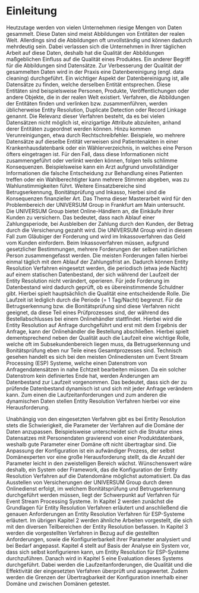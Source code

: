 # Einleitung

Heutzutage werden von vielen Unternehmen riesige Mengen von Daten gesammelt.
Diese Daten sind meist Abbildungen von Entitäten der realen Welt. Allerdings
sind die Abbildungen oft unvollständig und können dadurch mehrdeutig sein. Dabei
verlassen sich die Unternehmen in Ihrer täglichen Arbeit auf diese Daten,
deshalb hat die Qualität der Abbildungen maßgeblichen Einfluss auf die Qualität
eines Produktes. Ein anderer Begriff für die Abbildungen sind Datensätze. Zur
Verbesserung der Qualität der gesammelten Daten wird in der Praxis eine
Datenbereinigung (engl. data cleaning) durchgeführt. Ein wichtiger Aspekt der
Datenbereinigung ist, alle Datensätze zu finden, welche derselben Entität
entsprechen. Diese Entitäten sind beispielsweise Personen, Produkte,
Veröffentlichungen oder andere Objekte, die in der realen Welt existiert.
Verfahren, die Abbildungen der Entitäten finden und verlinken bzw.
zusammenführen, werden üblicherweise Entity Resolution, Duplicate Detection oder
Record Linkage genannt. Die Relevanz dieser Verfahren besteht, da es bei vielen
Datensätzen nicht möglich ist, einzigartige Attribute abzuleiten, anhand derer
Entitäten zugeordnet werden können. Hinzu kommen Verunreinigungen, etwa durch
Rechtschreibfehler. Beispiele, wo mehrere Datensätze auf dieselbe Entität
verweisen sind Patientenakten in einer Krankenhausdatenbank oder ein
Wählerverzeichnis, in welches eine Person öfters eingetragen ist. Für den Fall,
dass diese Informationen nicht zusammengeführt oder verlinkt werden können,
folgen teils schlimme Konsequenzen. Beispielsweise kann ein Arzt aufgrund
unvollständiger Informationen die falsche Entscheidung zur Behandlung eines
Patienten treffen oder ein Wahlberechtigter kann mehrere Stimmen abgeben, was zu
Wahlunstimmigkeiten führt. Weitere Einsatzbereiche sind Betrugserkennung,
Bonitätsprüfung und Inkasso, hierbei sind die Konsequenzen finanzieller Art. Das
Thema dieser Masterarbeit wird für den Problembereich der UNIVERSUM Group in
Frankfurt am Main untersucht. Die UNIVERSUM Group bietet Online-Händlern an, die
Einkäufe ihrer Kunden zu versichern. Das bedeutet, dass nach Ablauf einer
Zahlungsperiode, bei Ausbleiben der Zahlung durch den Kunden, der Betrag durch
die Versicherung gezahlt wird. Die UNIVERSUM Group wird in diesem Fall zum
Gläubiger der Forderung und wird im Inkassoverfahren das Geld vom Kunden
einfordern. Beim Inkassoverfahren müssen, aufgrund gesetzlicher Bestimmungen,
mehrere Forderungen der selben natürlichen Person zusammengefasst werden. Die
meisten Forderungen fallen hierbei einmal täglich mit dem Ablauf der
Zahlungsfrist an. Dadurch können Entity Resolution Verfahren eingesetzt werden,
die periodisch (etwa jede Nacht) auf einem statischen Datenbestand, der sich
während der Laufzeit der Entity Resolution nicht verändert, operieren. Für jede
Forderung im Datenbestand wird dadurch geprüft, ob es übereinstimmende Schuldner
gibt. Hierbei spielt hauptsächlich die Qualität eine entscheidende Rolle. Die
Laufzeit ist lediglich durch die Periode (= 1 Tag/Nacht) begrenzt. Für die
Betrugserkennung bzw. die Bonitätsprüfung sind diese Verfahren nicht geeignet,
da diese Teil eines Prüfprozesses sind, der während des Bestellabschlusses bei
einem Onlinehändler stattfindet. Hierbei wird die Entity Resolution auf Anfrage
durchgeführt und erst mit dem Ergebnis der Anfrage, kann der Onlinehändler die
Bestellung abschließen. Hierbei spielt dementsprechend neben der Qualität auch
die Laufzeit eine wichtige Rolle, welche oft im Subsekundenbereich liegen muss,
da Betrugserkennung und Bonitätsprüfung eben nur Teile eines Gesamtprozesses
sind. Technisch gesehen handelt es sich bei den meisten Onlinediensten um Event
Stream Processing (ESP) Systeme, welche einen Datenstrom von Anfragendatensätzen
in nahe Echtzeit bearbeiten müssen. Da ein solcher Datenstrom kein definiertes
Ende hat, werden Änderungen am Datenbestand zur Laufzeit vorgenommen. Das
bedeutet, dass sich der zu prüfende Datenbestand dynamisch ist und sich mit
jeder Anfrage verändern kann. Zum einen die Laufzeitanforderungen und zum
anderen die dynamischen Daten stellen Entity Resolution Verfahren hierbei vor
eine Herausforderung.

Unabhängig von den eingesetzten Verfahren gibt es bei Entity Resolution stets
die Schwierigkeit, die Parameter der Verfahren auf die Domäne der Daten
anzupassen. Beispielsweise unterscheidet sich die Struktur eines Datensatzes mit
Personendaten gravierend von einer Produktdatenbank, weshalb gute Parameter
einer Domäne oft nicht übertragbar sind. Die Anpassung der Konfiguration ist ein
aufwändiger Prozess, der selbst Domänexperten vor eine große Herausforderung
stellt, da die Anzahl der Parameter leicht in den zweistelligen Bereich wächst.
Wünschenswert wäre deshalb, ein System oder Framework, das die Konfiguration der
Entity Resolution Verfahren auf die Datendomäne möglichst automatisiert. Da das
Ausstellen von Versicherungen der UNIVERSUM Group durch deren Onlinedienst
erfolgt, im welchem Bonitätsprüfung und Betrugserkennung durchgeführt werden
müssen, liegt der Schwerpunkt auf Verfahren für Event Stream Processing Systeme.
In Kapitel 2 werden zunächst die Grundlagen für Entity Resolution Verfahren
erläutert und anschließend die genauen Anforderungen an Entity Resolution
Verfahren für ESP-Systeme erläutert. Im übrigen Kapitel 2 werden ähnliche
Arbeiten vorgestellt, die sich mit den diversen Teilbereichen der Entity
Resolution befassen. In Kapitel 3 werden die vorgestellten Verfahren in Bezug
auf die gestellten Anforderungen, sowie die Konfigurierbarkeit ihrer Parameter
analysiert und bei Bedarf angepasst. Kapitel 4 stellt auf Basis der Analyse
ein System vor, dass sich selbst konfigurieren kann, um Entity Resolution für
ESP-Systeme durchzuführen. Danach wird in Kapitel 5 eine Evaluation dieses
Systems durchgeführt. Dabei werden die Laufzeitanforderungen, die Qualität und
die Effektivität der eingesetzten Verfahren überprüft und ausgewertet. Zudem
werden die Grenzen der Übertragbarkeit der Konfiguration innerhalb einer Domäne
und zwischen Domänen getestet.
